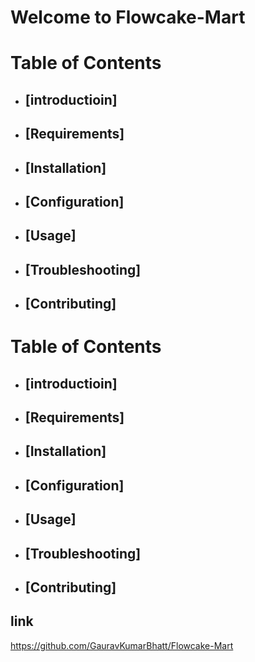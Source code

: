 # Welcome to Flowcake-Mart


# Table of Contents

- ## [introductioin]
- ## [Requirements]
- ## [Installation]
- ## [Configuration]
- ## [Usage]
- ## [Troubleshooting]
- ## [Contributing]


# Table of Contents

- ## [introductioin]
- ## [Requirements]
- ## [Installation]
- ## [Configuration]
- ## [Usage]
- ## [Troubleshooting]
- ## [Contributing]


## link

https://github.com/GauravKumarBhatt/Flowcake-Mart
